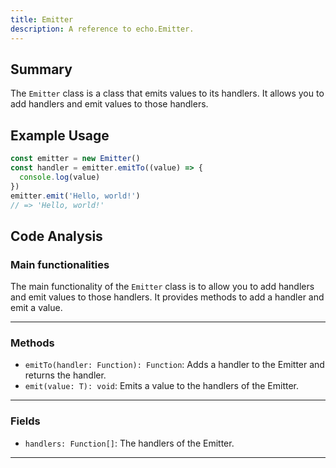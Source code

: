 ```yaml
---
title: Emitter
description: A reference to echo.Emitter.
---
```


## Summary

The `Emitter` class is a class that emits values to its handlers. It allows you to add handlers and emit values to those handlers.

## Example Usage

```javascript
const emitter = new Emitter()
const handler = emitter.emitTo((value) => {
  console.log(value)
})
emitter.emit('Hello, world!')
// => 'Hello, world!'
```

## Code Analysis

### Main functionalities

The main functionality of the `Emitter` class is to allow you to add handlers and emit values to those handlers. It provides methods to add a handler and emit a value.
___

### Methods

- `emitTo(handler: Function): Function`: Adds a handler to the Emitter and returns the handler.
- `emit(value: T): void`: Emits a value to the handlers of the Emitter.

___

### Fields

- `handlers: Function[]`: The handlers of the Emitter.

___
